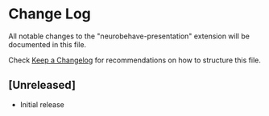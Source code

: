 # Change Log
All notable changes to the "neurobehave-presentation" extension will be documented in this file.

Check [Keep a Changelog](http://keepachangelog.com/) for recommendations on how to structure this file.

## [Unreleased]
- Initial release